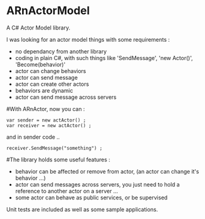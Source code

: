 # ARnActorModel
A C# Actor Model library.

I was looking for an actor model things with some requirements :
 - no dependancy from another library
 - coding in plain C#, with such things like 'SendMessage', 'new Actor()', 'Become(behavior)'
 - actor can change behaviors
 - actor can send message
 - actor can create other actors
 - behaviors are dynamic
 - actor can send message across servers
 
#With ARnActor, now you can :

    var sender = new actActor() ;
    var receiver = new actActor() ;
 
 and in sender code ..
 
    receiver.SendMessage("something") ;
 
#The library holds some useful features :
-  behavior can be affected or remove from actor, (an actor can change it's behavior ...)
-  actor can send messages across servers, you just need to hold a reference to another actor on a server ...
-  some actor can behave as public services, or be supervised

Unit tests are included as well as some sample applications.
